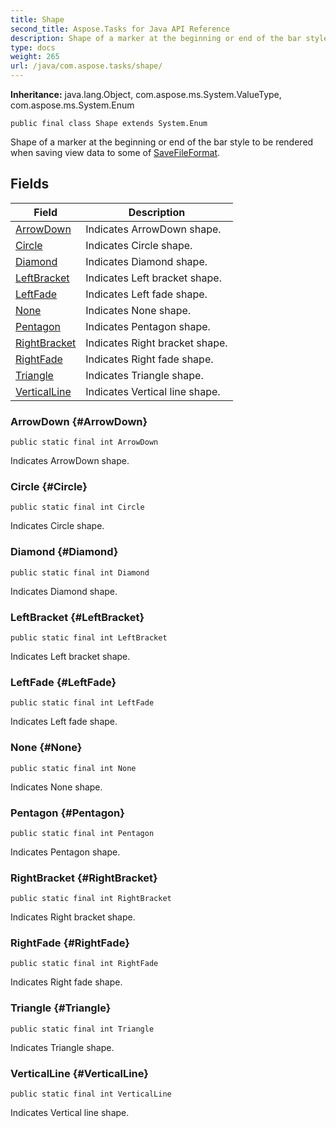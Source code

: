 ```yaml
---
title: Shape
second_title: Aspose.Tasks for Java API Reference
description: Shape of a marker at the beginning or end of the bar style to be rendered when saving view data to some of .
type: docs
weight: 265
url: /java/com.aspose.tasks/shape/
---
```


**Inheritance:**
java.lang.Object, com.aspose.ms.System.ValueType, com.aspose.ms.System.Enum
```
public final class Shape extends System.Enum
```

Shape of a marker at the beginning or end of the bar style to be rendered when saving view data to some of [SaveFileFormat](../../com.aspose.tasks/savefileformat).
## Fields

| Field | Description |
| --- | --- |
| [ArrowDown](#ArrowDown) | Indicates ArrowDown shape. |
| [Circle](#Circle) | Indicates Circle shape. |
| [Diamond](#Diamond) | Indicates Diamond shape. |
| [LeftBracket](#LeftBracket) | Indicates Left bracket shape. |
| [LeftFade](#LeftFade) | Indicates Left fade shape. |
| [None](#None) | Indicates None shape. |
| [Pentagon](#Pentagon) | Indicates Pentagon shape. |
| [RightBracket](#RightBracket) | Indicates Right bracket shape. |
| [RightFade](#RightFade) | Indicates Right fade shape. |
| [Triangle](#Triangle) | Indicates Triangle shape. |
| [VerticalLine](#VerticalLine) | Indicates Vertical line shape. |
### ArrowDown {#ArrowDown}
```
public static final int ArrowDown
```


Indicates ArrowDown shape.

### Circle {#Circle}
```
public static final int Circle
```


Indicates Circle shape.

### Diamond {#Diamond}
```
public static final int Diamond
```


Indicates Diamond shape.

### LeftBracket {#LeftBracket}
```
public static final int LeftBracket
```


Indicates Left bracket shape.

### LeftFade {#LeftFade}
```
public static final int LeftFade
```


Indicates Left fade shape.

### None {#None}
```
public static final int None
```


Indicates None shape.

### Pentagon {#Pentagon}
```
public static final int Pentagon
```


Indicates Pentagon shape.

### RightBracket {#RightBracket}
```
public static final int RightBracket
```


Indicates Right bracket shape.

### RightFade {#RightFade}
```
public static final int RightFade
```


Indicates Right fade shape.

### Triangle {#Triangle}
```
public static final int Triangle
```


Indicates Triangle shape.

### VerticalLine {#VerticalLine}
```
public static final int VerticalLine
```


Indicates Vertical line shape.

